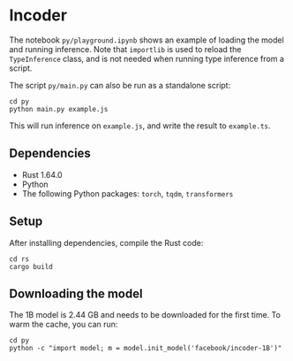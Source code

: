 # Incoder

The notebook `py/playground.ipynb` shows an example of loading the model and
running inference. Note that `importlib` is used to reload the `TypeInference`
class, and is not needed when running type inference from a script.

The script `py/main.py` can also be run as a standalone script:

    cd py
    python main.py example.js

This will run inference on `example.js`, and write the result to `example.ts`.

## Dependencies

* Rust 1.64.0
* Python
* The following Python packages: `torch`, `tqdm`, `transformers`

## Setup

After installing dependencies, compile the Rust code:

    cd rs
    cargo build

## Downloading the model

The 1B model is 2.44 GB and needs to be downloaded for the first time. To warm
the cache, you can run:

    cd py
    python -c "import model; m = model.init_model('facebook/incoder-1B')"
